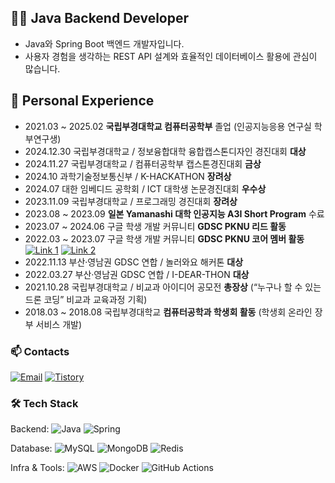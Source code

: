 ## 🧑‍💻 Java Backend Developer
- Java와 Spring Boot 백엔드 개발자입니다.  
- 사용자 경험을 생각하는 REST API 설계와 효율적인 데이터베이스 활용에 관심이 많습니다.

## 📖 Personal Experience

- 2021.03 ~ 2025.02  **국립부경대학교 컴퓨터공학부** 졸업 
(인공지능응용 연구실 학부연구생)
- 2024.12.30 국립부경대학교 / 정보융합대학 융합캡스톤디자인 경진대회 **대상**
- 2024.11.27 국립부경대학교 / 컴퓨터공학부 캡스톤경진대회 **금상**
- 2024.10 과학기술정보통신부 / K-HACKATHON **장려상**
- 2024.07 대한 임베디드 공학회 / ICT 대학생 논문경진대회 **우수상**
- 2023.11.09 국립부경대학교 / 프로그래밍 경진대회 **장려상**
- 2023.08 ~ 2023.09 **일본 Yamanashi 대학 인공지능 A3I Short Program** 수료
- 2023.07 ~ 2024.06 구글 학생 개발 커뮤니티 **GDSC PKNU 리드 활동**
- 2022.03 ~ 2023.07 구글 학생 개발 커뮤니티 **GDSC PKNU 코어 멤버 활동** [![Link 1](https://img.shields.io/badge/🔗%20Link%201-lightgray?style=flat)](https://gdscpknu.oopy.io/)
[![Link 2](https://img.shields.io/badge/🔗%20Link%202-lightgray?style=flat)](https://gdsckorea.notion.site/2d4ad56174bf4b1bb91f4e63d2c35656?pvs=4)
- 2022.11.13 부산·영남권 GDSC 연합 / 놀러와요 해커톤 **대상**
- 2022.03.27 부산·영남권 GDSC 연합 / I-DEAR-THON **대상**
- 2021.10.28 국립부경대학교 / 비교과 아이디어 공모전 **총장상** (“누구나 할 수 있는 드론 코딩” 비교과 교육과정 기획)
- 2018.03 ~ 2018.08 국립부경대학교 **컴퓨터공학과 학생회 활동** (학생회 온라인 장부 서비스 개발)

### 📫 Contacts

[![Email](https://img.shields.io/badge/jhs9832@gmail.com-D14836?style=flat&logo=gmail&logoColor=white)](mailto:jhs9832@gmail.com)
[![Tistory](https://img.shields.io/badge/Tistory-000000?style=flat&logo=tistory&color=green&logoColor=white)](https://joripong98.tistory.com/)


### 🛠️ Tech Stack

Backend: ![Java](https://img.shields.io/badge/Java-007396?style=flat&logo=openjdk&logoColor=white)
![Spring](https://img.shields.io/badge/Spring-6DB33F?style=flat&logo=spring&logoColor=white)

Database: ![MySQL](https://img.shields.io/badge/MySQL-4479A1?style=flat&logo=mysql&logoColor=white)
![MongoDB](https://img.shields.io/badge/MongoDB-47A248?style=flat&logo=mongodb&logoColor=white)
![Redis](https://img.shields.io/badge/Redis-DC382D?style=flat&logo=redis&logoColor=white)

Infra & Tools:
![AWS](https://img.shields.io/badge/AWS-232F3E?style=flat&logo=amazonaws&logoColor=white)
![Docker](https://img.shields.io/badge/Docker-2496ED?style=flat&logo=docker&logoColor=white)
![GitHub Actions](https://img.shields.io/badge/GitHub%20Actions-2088FF?style=flat&logo=githubactions&logoColor=white)
